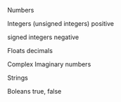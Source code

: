Numbers

Integers (unsigned integers)
positive

signed integers
negative

Floats
decimals

Complex
Imaginary numbers

Strings

Boleans 
true, false